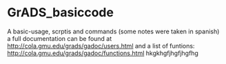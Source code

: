 # GrADS_basiccode
A basic-usage, scrptis and commands (some notes were taken in spanish)
a full documentation can be found at http://cola.gmu.edu/grads/gadoc/users.html and a list of funtions: http://cola.gmu.edu/grads/gadoc/functions.html
hkgkhgfjhgfjhgfhg
